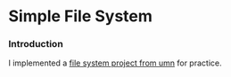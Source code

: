 # Simple File System

### Introduction
I implemented a [file system project from umn](https://www-users.cselabs.umn.edu/classes/Fall-2019/csci5103/tmp/project3/project3.html) for practice.